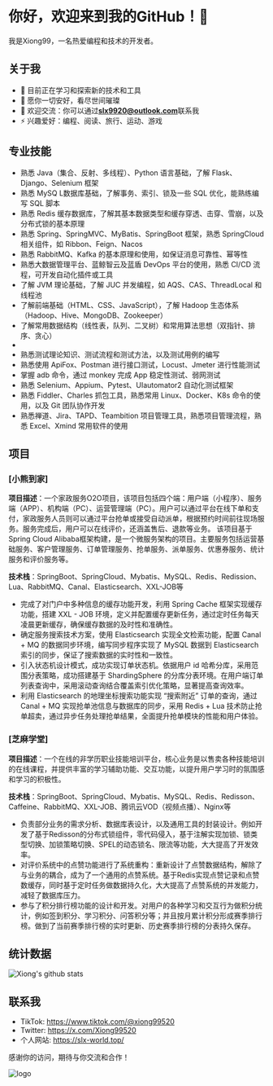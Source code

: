 # 你好，欢迎来到我的GitHub！:star_struck:

我是Xiong99，一名热爱编程和技术的开发者。

## 关于我

- 🌱 目前正在学习和探索新的技术和工具
- 💼 愿你一切安好，看尽世间璀璨
- 💬 欢迎交流：你可以通过**slx9920@outlook.com**联系我
- ⚡ 兴趣爱好：编程、阅读、旅行、运动、游戏

## 专业技能

- 熟悉 Java（集合、反射、多线程）、Python 语言基础，了解 Flask、 Django、Selenium 框架
- 熟悉 MySQ L数据库基础，了解事务、索引、锁及一些 SQL 优化，能熟练编写 SQL 脚本
- 熟悉 Redis 缓存数据库，了解其基本数据类型和缓存穿透、击穿、雪崩，以及分布式锁的基本原理
- 熟悉 Spring、SpringMVC、MyBatis、SpringBoot 框架，熟悉 SpringCloud 相关组件，如 Ribbon、Feign、Nacos
- 熟悉 RabbitMQ、Kafka 的基本原理和使用，如保证消息可靠性、幂等性
- 熟悉大数据管理平台、蓝鲸智云及蓝盾 DevOps 平台的使用，熟悉 CI/CD 流程，可开发自动化插件或工具
- 了解 JVM 理论基础，了解 JUC 并发编程，如 AQS、CAS、ThreadLocal 和线程池
- 了解前端基础（HTML、CSS、JavaScript），了解 Hadoop 生态体系（Hadoop、Hive、MongoDB、Zookeeper）
- 了解常用数据结构（线性表，队列、二叉树）和常用算法思想（双指针、排序、贪心）
- 
- 熟悉测试理论知识、测试流程和测试方法，以及测试用例的编写
- 熟悉使用 ApiFox、Postman 进行接口测试，Locust、Jmeter 进行性能测试
- 掌握 adb 命令，通过 monkey 完成 App 稳定性测试、弱网测试
- 熟悉 Selenium、Appium、Pytest、UIautomator2 自动化测试框架
- 熟悉 Fiddler、Charles 抓包工具，熟悉常用 Linux、Docker、K8s 命令的使用，以及 Git 团队协作开发
- 熟悉禅道、Jira、TAPD、Teambition 项目管理工具，熟悉项目管理流程，熟悉 Excel、Xmind 常用软件的使用

## 项目

### [小熊到家]
**项目描述**：一个家政服务O2O项目，该项目包括四个端：用户端（小程序）、服务端（APP）、机构端（PC）、运营管理端（PC）。用户可以通过平台在线下单和支付，家政服务人员则可以通过平台抢单或接受自动派单，根据预约时间前往现场服务。服务完成后，用户可以在线评价，还涵盖售后、退款等业务。
该项目基于Spring Cloud Alibaba框架构建，是一个微服务架构的项目。主要服务包括运营基础服务、客户管理服务、订单管理服务、抢单服务、派单服务、优惠券服务、统计服务和评价服务等。

**技术栈**：SpringBoot、SpringCloud、Mybatis、MySQL、Redis、Redission、Lua、RabbitMQ、Canal、Elasticsearch、XXL-JOB等
- 完成了对门户中多种信息的缓存功能开发，利用 Spring Cache 框架实现缓存功能，搭建 XXL - JOB 环境，定义并配置缓存更新任务，通过定时任务每天凌晨更新缓存，确保缓存数据的及时性和准确性。
- 确定服务搜索技术方案，使用 Elasticsearch 实现全文检索功能，配置 Canal + MQ 的数据同步环境，编写同步程序实现了 MySQL 数据到 Elasticsearch 索引的同步，保证了搜索数据的实时性和一致性。
- 引入状态机设计模式，成功实现订单状态机。依据用户 id 哈希分库，采用范围分表策略，成功搭建基于 ShardingSphere 的分库分表环境。在用户端订单列表查询中，采用滚动查询结合覆盖索引优化策略，显著提高查询效率。
- 利用 Elasticsearch 的地理坐标搜索功能实现 “搜索附近” 订单的查询，通过 Canal + MQ 实现抢单池信息与数据库的同步，采用 Redis + Lua 技术防止抢单超卖，通过异步任务处理抢单结果，全面提升抢单模块的性能和用户体验。

### [芝麻学堂]
**项目描述**：一个在线的非学历职业技能培训平台，核心业务是以售卖各种技能培训的在线课程，并提供丰富的学习辅助功能、交互功能，以提升用户学习时的氛围感和学习的积极性。

**技术栈**：SpringBoot、SpringCloud、Mybatis、MySQL、Redis、Redisson、Caffeine、RabbitMQ、XXL-JOB、腾讯云VOD（视频点播）、Nginx等

- 负责部分业务的需求分析、数据库表设计，以及通用工具的封装设计。例如开发了基于Redisson的分布式锁组件，零代码侵入，基于注解实现加锁、锁类型切换、加锁策略切换、SPEL的动态锁名、限流等功能，大大提高了开发效率。
- 对评价系统中的点赞功能进行了系统重构：重新设计了点赞数据结构，解除了与业务的耦合，成为了一个通用的点赞系统。基于Redis实现点赞记录和点赞数缓存，同时基于定时任务做数据持久化，大大提高了点赞系统的并发能力，减轻了数据库压力。
- 参与了积分排行榜功能的设计和开发。对用户的各种学习和交互行为做积分统计，例如签到积分、学习积分、问答积分等；并且按月累计积分形成赛季排行榜。做到了当前赛季排行榜的实时更新、历史赛季排行榜的分表持久保存。

## 统计数据
![Xiong's github stats](https://github-readme-stats.vercel.app/api?username=slx-world&show_icons=true&icon_color=1104fc&text_color=yellow&bg_color=d2adb5)

## 联系我

- TikTok: https://www.tiktok.com/@xiong99520
- Twitter: https://x.com/Xiong99520
- 个人网站: https://slx-world.top/

感谢你的访问，期待与你交流和合作！

![logo](https://github.com/user-attachments/assets/70b78904-7be3-4170-9f35-ed9be4d395c2)

